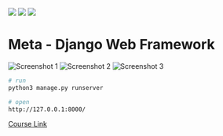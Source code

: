 ![](https://img.shields.io/badge/Python-FFD43B?style=for-the-badge&logo=python&logoColor=blue) ![](https://img.shields.io/badge/Django-092E20?style=for-the-badge&logo=django&logoColor=green) ![](https://img.shields.io/badge/SQLite-07405E?style=for-the-badge&logo=sqlite&logoColor=white)

# Meta - Django Web Framework

![Screenshot 1](https://raw.githubusercontent.com/srinath41/Restaurant-WebApp/main/static/img/Screenshot%20(1).png)
![Screenshot 2](https://raw.githubusercontent.com/srinath41/Restaurant-WebApp/main/static/img/Screenshot%20(2).png)
![Screenshot 3](https://raw.githubusercontent.com/srinath41/Restaurant-WebApp/main/static/img/Screenshot%20(3).png)
```bash
# run
python3 manage.py runserver
```

```bash
# open
http://127.0.0.1:8000/
```

[Course Link](https://www.coursera.org/learn/django-web-framework)
